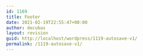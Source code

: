 ```yaml
---
id: 1169
title: Footer
date: 2021-02-19T22:55:47+00:00
author: decubas
layout: revision
guid: http://localhost/wordpress/1119-autosave-v1/
permalink: /1119-autosave-v1/
---
```

